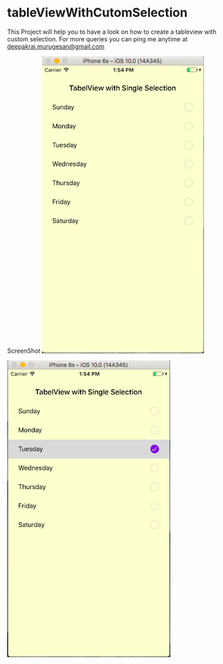 # tableViewWithCutomSelection
This Project will help you to have a look on how to create a tableview with custom selection. For more queries you can ping me anytime at deepakraj.murugesan@gmail.com

ScreenShot
![Alt text](https://github.com/deepakraj27/tableViewWithCutomSelection/blob/master/ScreenShot/Screen%20Shot%202016-09-22%20at%201.54.43%20PM.png "First Screen")

![Alt text](https://github.com/deepakraj27/tableViewWithCutomSelection/blob/master/ScreenShot/Screen%20Shot%202016-09-22%20at%201.54.54%20PM.png "First Screen")

